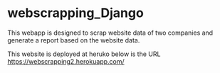 # webscrapping_Django
This webapp is designed to scrap website data of two companies and generate a report based on the website data.

This website is deployed at heruko below is the URL
https://webscrapping2.herokuapp.com/
